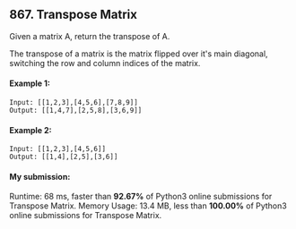 ## 867. Transpose Matrix
Given a matrix A, return the transpose of A.

The transpose of a matrix is the matrix flipped over it's main diagonal, switching the row and column indices of the matrix.

#### Example 1:

```
Input: [[1,2,3],[4,5,6],[7,8,9]]
Output: [[1,4,7],[2,5,8],[3,6,9]]
```

#### Example 2:

```
Input: [[1,2,3],[4,5,6]]
Output: [[1,4],[2,5],[3,6]]
```

#### My submission:
Runtime: 68 ms, faster than **92.67%** of Python3 online submissions for Transpose Matrix.
Memory Usage: 13.4 MB, less than **100.00%** of Python3 online submissions for Transpose Matrix.

